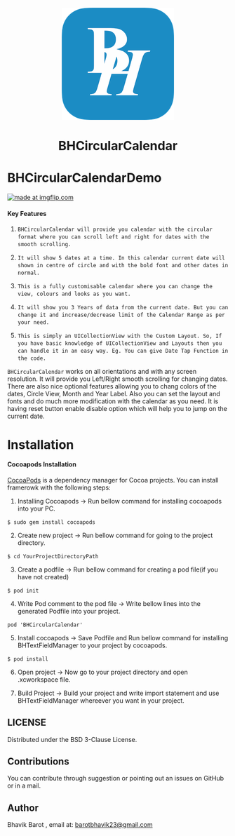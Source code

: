 <p align="center">
  <img src="https://github.com/BhavikBarot/BHTextFieldManager/blob/master/res/BHTextFieldManagerIcon.png" alt="Icon"/>
</p>
<H1 align="center">BHCircularCalendar</H1>

BHCircularCalendarDemo
==========================

<a href="https://imgflip.com/gif/2u4rjj"><img src="https://i.imgflip.com/2u4rjj.gif" title="made at imgflip.com"/></a>




#### Key Features

1) `BHCircularCalendar will provide you calendar with the circular format where you can scroll left and right for dates with the smooth scrolling.`

2) `It will show 5 dates at a time. In this calendar current date will shown in centre of circle and with the bold font and other dates in normal.`

3) `This is a fully customisable calendar where you can change the view, colours and looks as you want.`

4) `It will show you 3 Years of data from the current date. But you can change it and increase/decrease limit of the Calendar Range as per your need.`

5) `This is simply an UICollectionView with the Custom Layout. So, If you have basic knowledge of UICollectionView and Layouts then you can handle it in an easy way. Eg. You can give Date Tap Function in the code.`



`BHCircularCalendar` works on all orientations and with any screen resolution. It will provide you Left/Right smooth scrolling for changing dates. There are also nice optional features allowing you to chang colors of the dates, Circle View, Month and Year Label. Also you can set the layout and fonts and do much more modification with the calendar as you need. It is having reset button enable disable option which will help you to jump on the current date.

Installation
==========================
#### Cocoapods Installation

[CocoaPods](https://cocoapods.org) is a dependency manager for Cocoa projects. You can install framerowk with the following steps:

1) Installing Cocoapods -> Run bellow command for installing cocoapods into your PC.
  ```
  $ sudo gem install cocoapods
  ```

2) Create new project -> Run bellow command for going to the project directory.
  ```
  $ cd YourProjectDirectoryPath
  ```
3) Create a podfile -> Run bellow command for creating a pod file(if you have not created)
  ```
  $ pod init
  ```
4) Write Pod comment to the pod file -> Write bellow lines into the generated Podfile into your project.
  ```
  pod 'BHCircularCalendar'
  ```
5) Install cocoapods -> Save Podfile and Run bellow command for installing BHTextFieldManager to your project by cocoapods.
  ```
  $ pod install
  ```
6) Open project -> Now go to your project directory and open .xcworkspace file.

7) Build Project -> Build your project and write import statement and use BHTextFieldManager whereever you want in your project.


LICENSE
---
Distributed under the BSD 3-Clause License.

Contributions
---
You can contribute through suggestion or pointing out an issues on GitHub or in a mail.

Author
---
Bhavik Barot , email at: barotbhavik23@gmail.com
